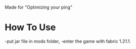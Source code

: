 Made for "Optimizing your ping"

# How To Use
-put jar file in mods folder,
-enter the game with fabric 1.21.1.
